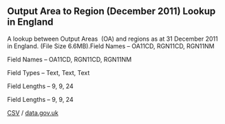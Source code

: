 ## Output Area to Region (December 2011) Lookup in England

A lookup between Output Areas  (OA) and regions as at 31 December 2011 in England. (File Size 6.6MB).Field Names – OA11CD, RGN11CD, RGN11NM

Field Names – OA11CD, RGN11CD, RGN11NM

Field Types – Text, Text, Text

Field Lengths – 9, 9, 24

Field Lengths – 9, 9, 24

[CSV](../csv/002.csv) / [data.gov.uk](https://data.gov.uk/dataset/93d818a8-d8b2-4310-9112-3a89b23b9681/output-area-to-region-december-2011-lookup-in-england)

